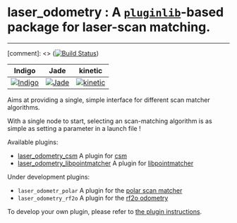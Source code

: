 # laser_odometry : A [`pluginlib`](http://wiki.ros.org/pluginlib)-based package for **laser-scan matching**.
---

[comment]: <> ([![Build Status](https://travis-ci.org/artivis/laser_odometry.svg?branch=master)](https://travis-ci.org/artivis/laser_odometry))

| Indigo            | Jade              | kinetic            |
|-------------------|-------------------|--------------------|
| [![Indigo][1]][1] | [![Jade][2]][5]   | [![kinetic][3]][5] |

[1]: https://travis-matrix-badges.herokuapp.com/repos/artivis/laser_odometry/branches/master/1
[2]: https://travis-matrix-badges.herokuapp.com/repos/artivis/laser_odometry/branches/master/4
[3]: https://travis-matrix-badges.herokuapp.com/repos/artivis/laser_odometry/branches/master/7
[5]: https://travis-ci.org/artivis/laser_odometry

Aims at providing a single, simple interface for different scan matcher algorithms.

With a single node to start, selecting an scan-matching algorithm is as simple as setting a parameter in a launch file !

Available plugins:

-   [laser_odometry_csm](https://github.com/artivis/laser_odometry_csm) A plugin for [csm](https://github.com/AndreaCensi/csm)
-   [laser_odometry_libpointmatcher](https://github.com/artivis/laser_odometry_libpointmatcher) A plugin for [libpointmatcher](https://github.com/ethz-asl/libpointmatcher)

Under development plugins:

-   `laser_odometr_polar` A plugin for the [polar scan matcher](https://github.com/ccny-ros-pkg/scan_tools/tree/indigo/polar_scan_matcher)
-   `laser_odometry_rf2o` A plugin for the [rf2o odometry](http://wiki.ros.org/rf2o_laser_odometry)

<!-- -  [laser_odometry_gpar](https://github.com/artivis/laser_odometry_gpar) -->
<!-- -  [laser_odometr_polar](https://github.com/artivis/laser_odometr_polar) -->
<!-- -  [laser_odometr_rf2o](https://github.com/artivis/laser_odometr_rf2o) -->

To develop your own plugin, please refer to [the plugin instructions](https://github.com/artivis/laser_odometry/wiki/Create-a-plugin).

